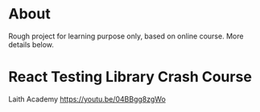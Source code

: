 # About

Rough project for learning purpose only, based on online course. More details below.

# React Testing Library Crash Course
Laith Academy
https://youtu.be/04BBgg8zgWo